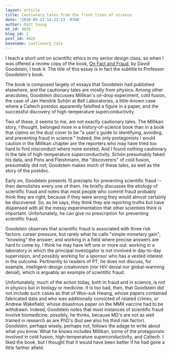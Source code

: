 ```yaml
---
layout: article
title: Cautionary tales from the front lines of science
date: '2010-05-21 14:23:23 -0700'
author: Matt Young
mt_id: 4626
blog_id: 2
post_id: 4626
basename: cautionary_tale
---
```

I teach a short unit on scientific ethics in my senior design class, so when I was offered a review copy of the book,  [On Fact and Fraud](http://www.amazon.com/Fact-Fraud-Cautionary-Tales-Science/dp/0691139660/), by David Goodstein, I took it.  The title of this essay is in fact the subtitle to Professor Goodstein's book.

The book is composed largely of essays that Goodstein had published elsewhere, and the cautionary tales are mostly from physics. Among other anecdotes, Goodstein discusses Millikan's oil-drop experiment, cold fusion, the case of Jan Hendrik Schön at Bell Laboratories, a little-known case where a Caltech postdoc apparently falsified a figure in a paper, and the successful discovery of high-temperature superconductivity.

Two of these, it seems to me, are not exactly cautionary tales. The Millikan story, I thought, belonged more in a history-of-science book than in a book that claims on the dust cover to be "a user's guide to identifying, avoiding, and preventing fraud in science." Indeed, the only protagonists I would caution in the Millikan chapter are the reporters who may have tried too hard to find misconduct where none existed. And I found nothing cautionary in the tale of high-temperature superconductivity. Schön presumably faked his data, and Pons and Fleishmann, the "discoverers" of cold fusion, presumably did not; Goodstein makes much of these tales, as well as the story of the postdoc.

Early on, Goodstein presents 15 precepts for preventing scientific fraud  -- then demolishes every one of them. He briefly discusses the etiology of scientific fraud and notes that most people who commit fraud probably think they are right, because if they were wrong they would almost certainly be discovered. So, as he says, they think they are reporting truths but have dispensed with all the messy experimentation that other scientists think is important. Unfortunately, he can give no prescription for preventing scientific fraud.                

Goodstein observes that scientific fraud is associated with three risk factors: career pressure, but rarely what he calls "simple monetary gain"; "knowing" the answer; and working in a field where precise answers are hard to come by. I think he may have left one or more out: working in a laboratory in which the principal investigator is not involved in day-to-day supervision, and possibly working for a sponsor who has a vested interest in the outcome. Pertinently to readers of PT, he does not discuss, for example, intelligent-design creationism (nor HIV denial nor global-warming denial), which is arguably an example of scientific fraud.

Unfortunately, much of the action today, both in fraud and in science, is not in physics but in biology or medicine. It is too bad, then, that Goodstein did not include such cases as that of Woo-suk Hwang, whose papers contained fabricated data and who was additionally convicted of related crimes, or Andrew Wakefield, whose disastrous paper on the MMR vaccine had to be withdrawn. Indeed, Goodstein notes that most instances of scientific fraud involve biomedicine, possibly, he thinks, because MD's are not as well trained in research as are PhD's (but see also his third risk factor). Goodstein, perhaps wisely, perhaps not, follows the adage to write about what you know. What he knows includes Millikan, some of the protagonists involved in cold fusion, high-temperature superconductivity, and Caltech.  I liked the book, but I thought that it would have been better if he had gone a little farther afield.
